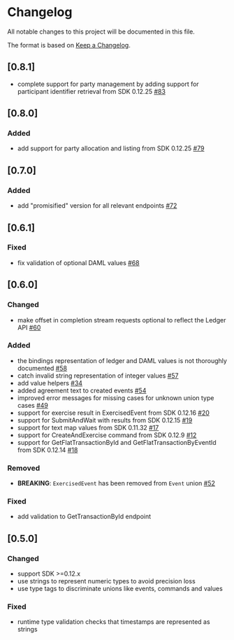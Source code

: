 # Changelog
All notable changes to this project will be documented in this file.

The format is based on [Keep a Changelog](https://keepachangelog.com/en/1.0.0/).

## [0.8.1]
- complete support for party management by adding support for participant identifier retrieval from SDK 0.12.25 [#83](https://github.com/digital-asset/daml-js/pull/83)

## [0.8.0]
### Added
- add support for party allocation and listing from SDK 0.12.25 [#79](https://github.com/digital-asset/daml-js/issues/79)

## [0.7.0]
### Added
- add "promisified" version for all relevant endpoints [#72](https://github.com/digital-asset/daml-js/issues/72)

## [0.6.1]
### Fixed
- fix validation of optional DAML values [#68](https://github.com/digital-asset/daml-js/issues/68)

## [0.6.0]
### Changed
- make offset in completion stream requests optional to reflect the Ledger API [#60](https://github.com/digital-asset/daml-js/issues/60)

### Added
- the bindings representation of ledger and DAML values is not thoroughly documented [#58](https://github.com/digital-asset/daml-js/issues/58)
- catch invalid string representation of integer values [#57](https://github.com/digital-asset/daml-js/issues/57)
- add value helpers [#34](https://github.com/digital-asset/daml-js/issues/34)
- added agreement text to created events [#54](https://github.com/digital-asset/daml-js/issues/54)
- improved error messages for missing cases for unknown union type cases [#49](https://github.com/digital-asset/daml-js/issues/49)
- support for exercise result in ExercisedEvent from SDK 0.12.16 [#20](https://github.com/digital-asset/daml-js/issues/20)
- support for SubmitAndWait with results from SDK 0.12.15 [#19](https://github.com/digital-asset/daml-js/issues/19)
- support for text map values from SDK 0.11.32 [#17](https://github.com/digital-asset/daml-js/issues/17)
- support for CreateAndExercise command from SDK 0.12.9 [#12](https://github.com/digital-asset/daml-js/issues/12)
- support for GetFlatTransactionById and GetFlatTransactionByEventId from SDK 0.12.14 [#18](https://github.com/digital-asset/daml-js/issues/18)

### Removed
- **BREAKING**: `ExercisedEvent` has been removed from `Event` union [#52](https://github.com/digital-asset/daml-js/issues/52)

### Fixed
- add validation to GetTransactionById endpoint

## [0.5.0]
### Changed
- support SDK >=0.12.x
- use strings to represent numeric types to avoid precision loss
- use type tags to discriminate unions like events, commands and values

### Fixed
- runtime type validation checks that timestamps are represented as strings

